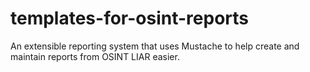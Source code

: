 # templates-for-osint-reports
An extensible reporting system that uses Mustache to help create and maintain reports from OSINT LIAR easier.
